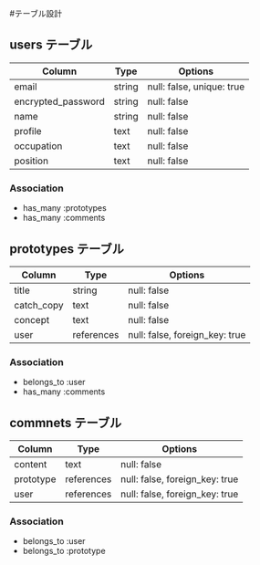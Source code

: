 #テーブル設計

## users テーブル

| Column             | Type   | Options                           |
| ------------------ | ------ | --------------------------------- |
| email              | string | null: false, unique: true|
| encrypted_password | string | null: false |
| name               | string | null: false |
| profile            | text | null: false |
| occupation         | text | null: false |
| position           | text | null: false |

### Association
- has_many :prototypes
- has_many :comments

## prototypes テーブル

| Column             | Type   | Options                           |
| ------------------ | ------ | --------------------------------- |
| title              | string | null: false|
| catch_copy         | text   | null: false |
| concept            | text   | null: false |
| user               | references | null: false, foreign_key: true|

### Association
- belongs_to :user
- has_many :comments

## commnets テーブル

| Column             | Type   | Options                           |
| ------------------ | ------ | --------------------------------- |
| content            | text | null: false|
| prototype          | references | null: false, foreign_key: true|
| user               | references | null: false, foreign_key: true|

### Association
- belongs_to :user
- belongs_to :prototype
